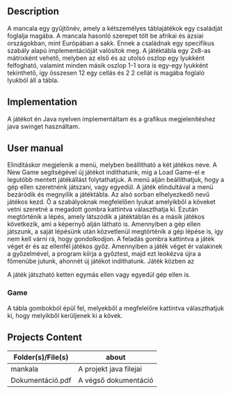 ## Description

A mancala egy gyűjtőnév, amely a kétszemélyes táblajátékok egy családját foglalja magába. A mancala hasonló szerepet tölt be afrikai és ázsiai országokban, mint Európában a sakk. Ennek a családnak egy specifikus szabály alapú implementációját valósítok meg. A játéktábla egy 2x8-as mátrixként vehető, melyben az első és az utolsó oszlop egy lyukként felfogható, valamint minden másik oszlop 1-1 sora is egy-egy lyukként tekinthető, így összesen 12 egy cellás és 2 2 cellát is magába foglaló lyukból áll a tábla.

## Implementation

A játékot én Java nyelven implementáltam és a grafikus megjelenítéshez java swinget használtam.

## User manual

Elindításkor megjelenik a menü, melyben beállítható a két játékos neve. A New Game segítségével új játékot indíthatunk, míg a Load Game-el e legutóbb mentett játékállást folytathatjuk. A menü alján beállíthatjuk, hogy a gép ellen szeretnénk játszani, vagy egyedül. A játék elindultával a menü bezáródik és megnyílik a játéktábla. Az alsó sorban elhelyezkedő nevű játékos kezd. Ő a szabályoknak megfelelően lyukat amelyikből a köveket vetni szeretné a megadott gombra kattintva választhatja ki. Ezután megtörténik a lépés, amely látszódik a játéktáblán és a másik játékos következik, ami a képernyő alján látható is. Amennyiben a gép ellen játszunk, a saját lépésünk után közvetlenül megtörténik a gép lépése is, így nem kell várni rá, hogy gondolkodjon. A feladás gombra kattintva a játék véget ér és az ellenfél játékos győz. Amennyiben a játék véget ér valakinek a győzelmével, a program kiírja a győztest, majd ezt leokézva újra a főmenübe jutunk, ahonnét új játékot indíthatunk. Játék közben az


A játék játszható ketten egymás ellen vagy egyedül gép ellen is.


### Game

A tábla gombokból épül fel, melyekből a megfelelőre kattintva választhatjuk ki, hogy melyikből kerüljenek ki a kövek.


## Projects Content

|Folder(s)/File(s)|about|
|-|-|
|mankala|A projekt java filejai|
|Dokumentáció.pdf|A végső dokumentáció|